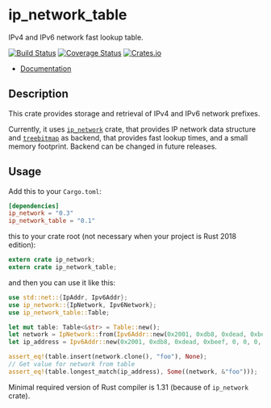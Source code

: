 ip_network_table
========

IPv4 and IPv6 network fast lookup table.

[![Build Status](https://travis-ci.org/JakubOnderka/ip_network_table.svg?branch=master)](https://travis-ci.org/JakubOnderka/ip_network_table)
[![Coverage Status](https://coveralls.io/repos/github/JakubOnderka/ip_network_table/badge.svg?branch=master)](https://coveralls.io/github/JakubOnderka/ip_network_table?branch=master)
[![Crates.io](https://img.shields.io/crates/v/ip_network_table.svg)](https://crates.io/crates/ip_network_table)

- [Documentation](https://docs.rs/ip_network_table)

## Description
This crate provides storage and retrieval of IPv4 and IPv6 network prefixes.

Currently, it uses [`ip_network`](https://github.com/JakubOnderka/ip_network) crate, that provides IP network data structure and
 [`treebitmap`](https://github.com/hroi/treebitmap) as backend, that provides fast lookup times, and a small memory footprint. Backend can be changed in future releases.

## Usage

Add this to your `Cargo.toml`:

```toml
[dependencies]
ip_network = "0.3"
ip_network_table = "0.1"
```

this to your crate root (not necessary when your project is Rust 2018 edition):

```rust
extern crate ip_network;
extern crate ip_network_table;
```

and then you can use it like this:

```rust
use std::net::{IpAddr, Ipv6Addr};
use ip_network::{IpNetwork, Ipv6Network};
use ip_network_table::Table;

let mut table: Table<&str> = Table::new();
let network = IpNetwork::from(Ipv6Addr::new(0x2001, 0xdb8, 0xdead, 0xbeef, 0, 0, 0, 0), 64).unwrap();
let ip_address = Ipv6Addr::new(0x2001, 0xdb8, 0xdead, 0xbeef, 0, 0, 0, 0x1);

assert_eq!(table.insert(network.clone(), "foo"), None);
// Get value for network from table
assert_eq!(table.longest_match(ip_address), Some((network, &"foo")));
```

Minimal required version of Rust compiler is 1.31 (because of `ip_network` crate). 
